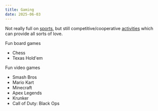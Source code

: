 ```yaml
---
title: Gaming
date: 2025-06-03
---
```

Not really full on [sports](/sporting), but still competitive/cooperative [activities](/action) which can provide all sorts of love.

Fun board games
- Chess
- Texas Hold'em

Fun video games
- Smash Bros
- Mario Kart
- Minecraft
- Apex Legends
- Krunker
- Call of Duty: Black Ops